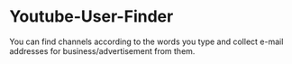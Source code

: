 # Youtube-User-Finder
You can find channels according to the words you type and collect e-mail addresses for business/advertisement from them.
